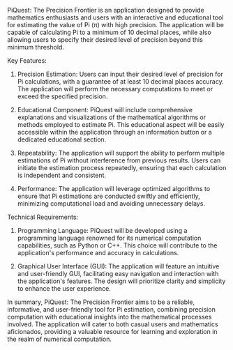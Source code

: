 PiQuest: The Precision Frontier is an application designed to provide mathematics enthusiasts and users with an interactive and educational tool for estimating the value of Pi (π) with high precision. The application will be capable of calculating Pi to a minimum of 10 decimal places, while also allowing users to specify their desired level of precision beyond this minimum threshold.

Key Features:

1. Precision Estimation: Users can input their desired level of precision for Pi calculations, with a guarantee of at least 10 decimal places accuracy. The application will perform the necessary computations to meet or exceed the specified precision.

2. Educational Component: PiQuest will include comprehensive explanations and visualizations of the mathematical algorithms or methods employed to estimate Pi. This educational aspect will be easily accessible within the application through an information button or a dedicated educational section.

3. Repeatability: The application will support the ability to perform multiple estimations of Pi without interference from previous results. Users can initiate the estimation process repeatedly, ensuring that each calculation is independent and consistent.

4. Performance: The application will leverage optimized algorithms to ensure that Pi estimations are conducted swiftly and efficiently, minimizing computational load and avoiding unnecessary delays.

Technical Requirements:

1. Programming Language: PiQuest will be developed using a programming language renowned for its numerical computation capabilities, such as Python or C++. This choice will contribute to the application's performance and accuracy in calculations.

2. Graphical User Interface (GUI): The application will feature an intuitive and user-friendly GUI, facilitating easy navigation and interaction with the application's features. The design will prioritize clarity and simplicity to enhance the user experience.

In summary, PiQuest: The Precision Frontier aims to be a reliable, informative, and user-friendly tool for Pi estimation, combining precision computation with educational insights into the mathematical processes involved. The application will cater to both casual users and mathematics aficionados, providing a valuable resource for learning and exploration in the realm of numerical computation.